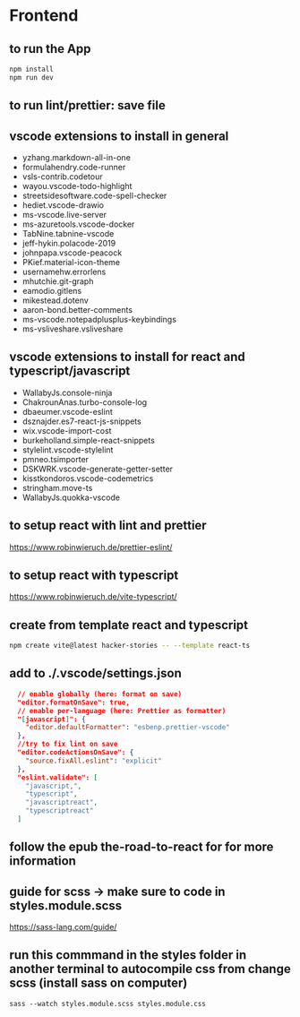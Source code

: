 # Frontend

## to run the App

```bash
npm install
npm run dev
```

## to run lint/prettier: save file

## vscode extensions to install in general

- yzhang.markdown-all-in-one
- formulahendry.code-runner
- vsls-contrib.codetour
- wayou.vscode-todo-highlight
- streetsidesoftware.code-spell-checker
- hediet.vscode-drawio
- ms-vscode.live-server
- ms-azuretools.vscode-docker
- TabNine.tabnine-vscode
- jeff-hykin.polacode-2019
- johnpapa.vscode-peacock
- PKief.material-icon-theme
- usernamehw.errorlens
- mhutchie.git-graph
- eamodio.gitlens
- mikestead.dotenv
- aaron-bond.better-comments
- ms-vscode.notepadplusplus-keybindings
- ms-vsliveshare.vsliveshare

## vscode extensions to install for react and typescript/javascript

- WallabyJs.console-ninja
- ChakrounAnas.turbo-console-log
- dbaeumer.vscode-eslint
- dsznajder.es7-react-js-snippets
- wix.vscode-import-cost
- burkeholland.simple-react-snippets
- stylelint.vscode-stylelint
- pmneo.tsimporter
- DSKWRK.vscode-generate-getter-setter
- kisstkondoros.vscode-codemetrics
- stringham.move-ts
- WallabyJs.quokka-vscode

## to setup react with lint and prettier

https://www.robinwieruch.de/prettier-eslint/

## to setup react with typescript

https://www.robinwieruch.de/vite-typescript/

## create from template react and typescript

```bash
npm create vite@latest hacker-stories -- --template react-ts
```

## add to ./.vscode/settings.json

```json
  // enable globally (here: format on save)
  "editor.formatOnSave": true,
  // enable per-language (here: Prettier as formatter)
  "[javascript]": {
    "editor.defaultFormatter": "esbenp.prettier-vscode"
  },
  //try to fix lint on save
  "editor.codeActionsOnSave": {
    "source.fixAll.eslint": "explicit"
  },
  "eslint.validate": [
    "javascript,",
    "typescript",
    "javascriptreact",
    "typescriptreact"
  ]
```

## follow the epub the-road-to-react for for more information

## guide for scss -> make sure to code in styles.module.scss

https://sass-lang.com/guide/

## run this commmand in the styles folder in another terminal to autocompile css from change scss (install sass on computer)

```console
sass --watch styles.module.scss styles.module.css
```
